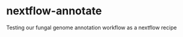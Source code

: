 nextflow-annotate
=================

Testing our fungal genome annotation workflow as a nextflow recipe
